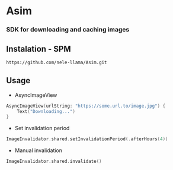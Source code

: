 

# Asim

### SDK for downloading and caching images

## Instalation - SPM

`https://github.com/nele-llama/Asim.git`

## Usage

- AsyncImageView
```swift
AsyncImageView(urlString: "https://some.url.to/image.jpg") {
    Text("Downloading...")
}
```

- Set invalidation period
```swift
ImageInvalidator.shared.setInvalidationPeriod(.afterHours(4))
```

- Manual invalidation
```swift
ImageInvalidator.shared.invalidate()
```
